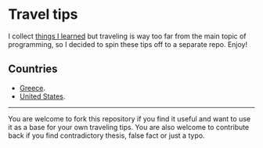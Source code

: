 # Travel tips

I collect [things I learned](https://github.com/taxigy/til) but
traveling is way too far from the main topic of programming, so I
decided to spin these tips off to a separate repo. Enjoy!

## Countries

- [Greece](Greece).
- [United States](US).

----

You are welcome to fork this repository if you find it useful and
want to use it as a base for your own traveling tips. You are
also welcome to contribute back if you find contradictory thesis,
false fact or just a typo.
